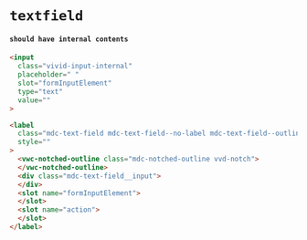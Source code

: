 # `textfield`

#### `should have internal contents`

```html
<input
  class="vivid-input-internal"
  placeholder=" "
  slot="formInputElement"
  type="text"
  value=""
>

```

```html
<label
  class="mdc-text-field mdc-text-field--no-label mdc-text-field--outlined"
  style=""
>
  <vwc-notched-outline class="mdc-notched-outline vvd-notch">
  </vwc-notched-outline>
  <div class="mdc-text-field__input">
  </div>
  <slot name="formInputElement">
  </slot>
  <slot name="action">
  </slot>
</label>

```

